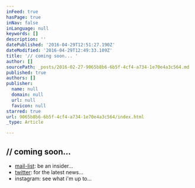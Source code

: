 ```yaml
---
inFeed: true
hasPage: true
inNav: false
inLanguage: null
keywords: []
description: ''
datePublished: '2016-04-29T12:51:27.190Z'
dateModified: '2016-04-29T12:49:33.109Z'
title: '// coming soon... '
author: []
sourcePath: _posts/2016-02-27-9065b8b6-6b5f-4cf4-a734-1e70e4a3c564.md
published: true
authors: []
publisher:
  name: null
  domain: null
  url: null
  favicon: null
starred: true
url: 9065b8b6-6b5f-4cf4-a734-1e70e4a3c564/index.html
_type: Article

---
```

## // coming soon... 

* [mail-list][0]: be an insider... 
* [twitter][1]: for the latest news... 
* instagram: see what i'm up to...

[0]: http://link.redtapex.com/HQybFqNtB6
[1]: http://link.redtapex.com/TDdeuz9Er9